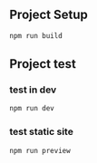 ## Project Setup

```sh
npm run build
```


## Project test
### test in dev
```sh
npm run dev
```
### test static site
```sh
npm run preview
```

